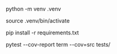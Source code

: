 python -m venv .venv

source .venv/bin/activate

pip install -r requirements.txt

pytest --cov-report term --cov=src tests/
